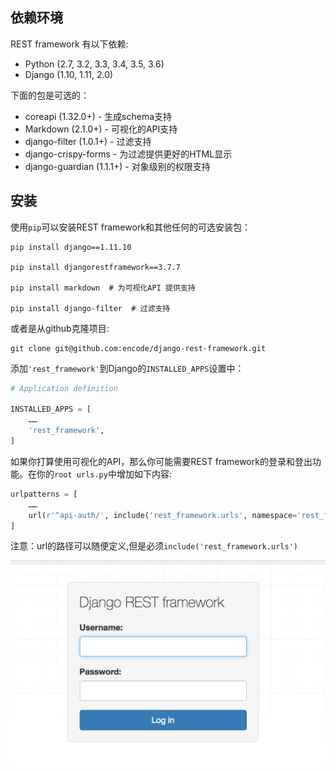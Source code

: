 ## 依赖环境

REST framework 有以下依赖:
- Python (2.7, 3.2, 3.3, 3.4, 3.5, 3.6)
- Django (1.10, 1.11, 2.0)

下面的包是可选的：
- coreapi (1.32.0+) - 生成schema支持
- Markdown (2.1.0+) - 可视化的API支持
- django-filter (1.0.1+) - 过滤支持
- django-crispy-forms - 为过滤提供更好的HTML显示
- django-guardian (1.1.1+) - 对象级别的权限支持

## 安装

使用```pip```可以安装REST framework和其他任何的可选安装包：
```shell
pip install django==1.11.10

pip install djangorestframework==3.7.7

pip install markdown  # 为可视化API 提供支持

pip install django-filter  # 过滤支持
```

或者是从github克隆项目:
```shell
git clone git@github.com:encode/django-rest-framework.git
```

添加```'rest_framework'```到Django的```INSTALLED_APPS```设置中：
```python
# Application definition

INSTALLED_APPS = [
    ……
    'rest_framework',
]
```

如果你打算使用可视化的API，那么你可能需要REST framework的登录和登出功能。在你的```root urls.py```中增加如下内容:
```python
urlpatterns = [
    ……
    url(r'^api-auth/', include('rest_framework.urls', namespace='rest_framework'))
]
```
注意：url的路径可以随便定义,但是必须```include('rest_framework.urls')```

![](../images/login.png)
